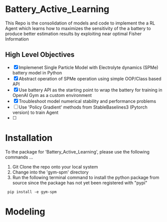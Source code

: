 # Battery_Active_Learning
This Repo is the consolidation of models and code to implement the a RL Agent which learns how to maximizes the sensitivity of the a battery to produce better estimation results by exploiting near optimal Fisher Information

## High Level Objectives 

- [x] Implemenet Single Particle Model with Electrolyte dynamics (SPMe) battery model in Python 
- [x] Abstract operation of SPMe operation using simple OOP/Class based API 
- [x] Use battery API as the starting point to wrap the battery for training in OpenAI Gym as a custom environment
- [x] Troubleshoot model numerical stability and performance problems 
- [ ] Use 'Policy Gradient' methods from StableBaselines3 (Pytorch version) to train Agent 
- [ ] 

# Installation

To the package for 'Battery_Active_Learning', please use the following commands ...

1. Git Clone the repo onto your local system
2. Change into the 'gym-spm' directory
3. Run the following terminal command to install the python package from source since the package has not yet been registered with "pypi" 

``` 
 pip install -e gym-spm
```

# Modeling 

